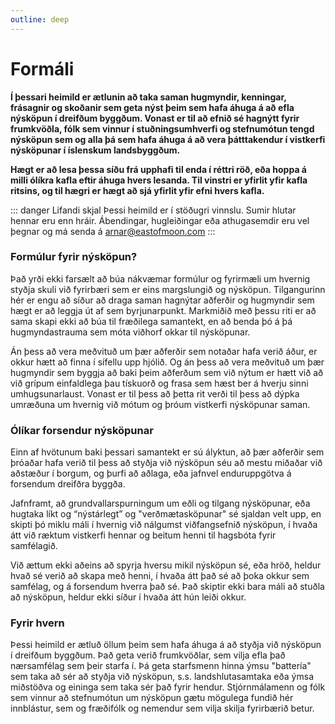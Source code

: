 ```yaml
---
outline: deep
---
```


# Formáli

**Í þessari heimild er ætlunin að taka saman hugmyndir, kenningar, frásagnir og skoðanir sem geta nýst þeim sem hafa áhuga á að efla nýsköpun í dreifðum byggðum. Vonast er til að efnið sé hagnýtt fyrir frumkvöðla, fólk sem vinnur í stuðningsumhverfi og stefnumótun tengd nýsköpun sem og alla þá sem hafa áhuga á að vera þátttakendur í vistkerfi nýsköpunar í íslenskum landsbyggðum.**

**Hægt er að lesa þessa síðu frá upphafi til enda í réttri röð, eða hoppa á milli ólíkra kafla eftir áhuga hvers lesanda. Til vinstri er yfirlit yfir kafla ritsins, og til hægri er hægt að sjá yfirlit yfir efni hvers kafla.**


::: danger Lifandi skjal
Þessi heimild er í stöðugri vinnslu. Sumir hlutar hennar eru enn hráir. Ábendingar, hugleiðingar eða athugasemdir eru vel þegnar og má senda á arnar@eastofmoon.com
:::

### Formúlur fyrir nýsköpun?

Það yrði ekki farsælt að búa nákvæmar formúlur og fyrirmæli um hvernig styðja skuli við fyrirbæri sem er eins margslungið og nýsköpun. Tilgangurinn hér er engu að síður að draga saman hagnýtar aðferðir og hugmyndir sem hægt er að leggja út af sem byrjunarpunkt. Markmiðið með þessu riti er að sama skapi ekki að búa til fræðilega samantekt, en að benda þó á þá hugmyndastrauma sem móta viðhorf okkar til nýsköpunar.

Án þess að vera meðvituð um þær aðferðir sem notaðar hafa verið áður, er okkur hætt að finna í sífellu upp hjólið. Og án þess að vera meðvituð um þær hugmyndir sem byggja að baki þeim aðferðum sem við nýtum er hætt við að við grípum einfaldlega þau tískuorð og frasa sem hæst ber á hverju sinni umhugsunarlaust. Vonast er til þess að þetta rit verði til þess að dýpka umræðuna um hvernig við mótum og þróum vistkerfi nýsköpunar saman.


### Ólíkar forsendur nýsköpunar

Einn af hvötunum baki þessari samantekt er sú ályktun, að þær aðferðir sem þróaðar hafa verið til þess að styðja við nýsköpun séu að mestu miðaðar við aðstæður í borgum, og þurfi að aðlaga, eða jafnvel enduruppgötva á forsendum dreifðra byggða.

Jafnframt, að grundvallarspurningum um eðli og tilgang nýsköpunar, eða hugtaka líkt og “nýstárlegt” og "verðmætasköpunar" sé sjaldan velt upp, en skipti þó miklu máli í hvernig við nálgumst viðfangsefnið nýsköpun, í hvaða átt við ræktum vistkerfi hennar og beitum henni til hagsbóta fyrir samfélagið.

Við ættum ekki aðeins að spyrja hversu mikil nýsköpun sé, eða hröð, heldur hvað sé verið að skapa með henni, í hvaða átt það sé að þoka okkur sem samfélag, og á forsendum hverra það sé. Það skiptir ekki bara máli að stuðla að nýsköpun, heldur ekki síður í hvaða átt hún leiði okkur.

### Fyrir hvern
Þessi heimild er ætluð öllum þeim sem hafa áhuga á að styðja við nýsköpun í dreifðum byggðum. Það geta verið frumkvöðlar, sem vilja efla það nærsamfélag sem þeir starfa í. Þá geta starfsmenn hinna ýmsu "battería" sem taka að sér að styðja við nýsköpun, s.s. landshlutasamtaka eða ýmsa miðstöðva og eininga sem taka sér það fyrir hendur. Stjórnmálamenn og fólk sem vinnur að stefnumótun um nýsköpun gætu mögulega fundið hér innblástur, sem og fræðifólk og nemendur sem vilja skilja fyrirbærið betur.